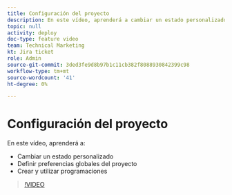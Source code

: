 ```yaml
---
title: Configuración del proyecto
description: En este vídeo, aprenderá a cambiar un estado personalizado, establecer las preferencias globales del proyecto y crear programaciones.
topic: null
activity: deploy
doc-type: feature video
team: Technical Marketing
kt: Jira ticket
role: Admin
source-git-commit: 3ded3fe9d8b97b1c11cb382f8088930842399c98
workflow-type: tm+mt
source-wordcount: '41'
ht-degree: 0%

---
```


# Configuración del proyecto

En este vídeo, aprenderá a:

* Cambiar un estado personalizado
* Definir preferencias globales del proyecto
* Crear y utilizar programaciones

>[!VIDEO](https://video.tv.adobe.com/v/335065/?quality=12)
